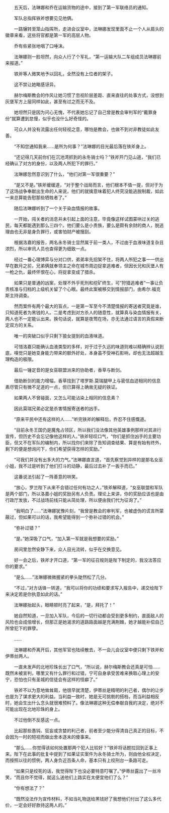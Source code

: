 　　五天后，法琳娜和乔在运输货物的途中，接到了第一军联络员的通知。

　　军队总指挥铁斧想要见见他俩。

　　一路辗转至笼山指挥所，走进会议室中，法琳娜发现里面不止一个人从肩头的徽章来看，这些将官都是第一军的高层人物。

　　乔有些紧张地咽了口唾沫。

　　法琳娜则一脸坦然，向众人行了个军礼，“第一运输大队二车组成员法琳娜前来报道。”

　　铁斧等人微笑地予以回礼，全然没有上位者的架子。

　　这不禁让她略感讶异。

　　赫尔梅斯教会的作风让她习惯了忽视阶层差距、直来直往的处事方式，没想到灰堡军方上层同样如此，甚至有过之而无不及。

　　她坦然只是因为问心无愧，不代表她忘记了自己曾是教会审判军的“戴罪身份”就算遭到怠慢，似乎也没什么好奇怪的。

　　可众人并没有流露出任何轻视之意，哪怕是教会，也做不到对非教徒如此友善。

　　“不知您通知我来……是所为何事？”法琳娜的目光最后落在铁斧身上。

　　“还记得几天前你们在沉池湾抓到的永冬骑士吗？”铁斧开门见山道，“我们已经确认了对方的身份，以及两人所犯下的罪行。”

　　法琳娜忽然意识到了什么，“他们对第一军很重要？”

　　“是又不是。”铁斧缓缓道，“对于整个战局而言，他们根本不值一提，但对于为了这场战争奉献出生命的人来说，他们的就擒意味着犯人终究没能逃脱制裁，如此一来总算能告慰那些牺牲者了。”

　　随后法琳娜听到了一个关于染血情报的故事。

　　一开始，闯关者的消息并未引起上面的注意，毕竟像这样试图蒙哄过关的逃民，每天都能遇到那么三四个。他们要么是小贵族，要么是颇有余财的商人，脱逃理由也无非是身负罪行，或害怕财产被搜刮。

　　根据洛嘉的报告，两名永冬骑士显然属于前一类人，不过由于血液味道复杂且浓烈，所以审讯人员也查得更为细致一点。

　　经过一番心理博弈与分对口供，弟弟率先招架不住，将两人所犯之事一一供出早在数月之前，兄弟俩就奉领主之命在城市周边捉拿逃难者，但因长兄和灰堡人有一枪之仇，最终怀恨在心，将捉拿变成了猎杀。

　　如果只是普通的凶案，处理不外乎死刑和挖矿终生，可“狩猎逃难者”一事让负责核准与归档的上级机关留了个心眼。最终此案被移交到情报部门，由希尔.福克斯主持调查。

　　然而案件有两个最大的盲点，一是第一军至今不清楚情报的寄送者究竟是谁，只知道死者为黑钱的人。二是考虑到对方杀人的随意性，就算真与染血情报有关，两人也不一定能认出来。换句话说，就算是夜莺在场，亦无法通过语言的真假来断定双方的关系。

　　唯一的突破口似乎只剩下狼女提到的血液味道。

　　可惜洛嘉只能确认血液类型的多样，对于过于久远的味道则难以精确辨认说到底，嗅觉只是她变身能力带来的额外好处，本身虽不受神石影响，却也无法超越生理构造的极限。

　　最后一锤定音的是女巫联盟派来的协助者，香草与断剑。

　　借助断剑的能力增幅，香草找到了塔罗斯.莫瑞腿甲上与密信血迹相同的信息素尽管只有微不足道的一点，但已算得上确凿无疑的铁证。

　　如果两人不曾碰面，又怎么可能沾染上相同的信息素？

　　因此莫瑞兄弟必定是杀害情报寄送者的凶手。

　　“原来平民中还有这样的人……”听完铁斧的解释后，乔忍不住感慨道。

　　“目前永冬王国仍是魔鬼占领区，所以我们没法像其他英雄事例那样对其进行宣传，但历史不会忘记像他这样的人。”铁斧轻叹口气，“你们是抓住凶手的主要功臣，但又不在军队的编制内，所以找你们来除了告知调查结果、算是有始有终外，剩下的便是想询问下，你们希望获得怎样的奖励。”

　　“可我们并没有出多大的力气。”法琳娜直言道，“首先察觉到异样的是那名女巫小姐，我不过是听到了他们打斗的动静，最后过去补了一扳手而已。”

　　这番说法引起了一阵善意的哄笑。

　　“放心，罗兰陛下从来不会错过任何有功之人，”铁斧解释道，“女巫联盟和军队是两个部门，所以洛嘉小姐的奖励另有人负责。理论上来讲，你的奖励应该也是由行政厅发放，不过战场前线只能从简处理，所以便由我们代为征询了。”

　　“我明白了……”法琳娜犹豫片刻，“我曾是教会的审判军，也被虚伪的谎言所蒙蔽过，但如果可以的话，我希望能得到一个弥补过错的机会。”

　　“弥补过错？”

　　“是。”她深吸了口气，“加入第一军就是我想要的奖励。”

　　房间里忽然安静下来，众人目光流转，似乎在交换意见。

　　好一会之后，铁斧才开口道，“第一军的征召规则是陛下制定的，我没法答应你的要求。”

　　“是么……”法琳娜微微握紧的拳头陡然松了几分。

　　“不过，”对方话锋一转道，“我可以将你的功绩和要求写入报告中，递交给陛下来决定若是你执意如此的话。”

　　法琳娜抬起头，眼睛顿时亮了起来，“是，拜托了！”

　　她自然知道，一旦加入军队，今后的一切行动都会受到更多制约，直面敌人的风险也会成倍增长，但那正是她渴求的道路路面越是充满荆棘，她才越能补偿自己所曾犯下的罪孽。

　　……

　　法琳娜和乔离开后，其他军官也陆续散去，不一会儿会议室中便只剩下铁斧和伊蒂丝两人。

　　一直未发声的北地珍珠长出了口气，“所以说，赫尔梅斯教会还真是可怕……既然未被宣判，哪里又有什么罪行和过错，宁可自身承受苦难来换取心理上的安宁，恐怕也只有圣城的信徒会有这样的怪癖了。”

　　铁斧不以为意地耸耸肩，他很早就清楚，伊蒂丝是精明的利己者，偶尔的让步也是为了谋求更大的利益。当利益一致时，她是无可挑剔的搭档，而当利益相反时，她会生出什么念头就很难预料了。像法琳娜这种无偿奉献自我的决定，绝对不可能出现在北地珍珠的身上。

　　不过他倒不反感这一点。

　　比起那些愚钝、狂妄或贪婪的利己者，前者至少能分得清自己真正的目标，不会因为一时的短视而做出舍本逐末的傻事来。

　　“那么……你觉得该如何处置那两个犯人比较好？”铁斧将话题拉回到正事上来。陛下在此事的批复中提到了如果证实案件为永冬骑士所为，则由他全权决定，而按照以往的惯例，两人身负近百条人命，基本只有上绞刑台一条路可走。

　　“如果只是绞死的话，我觉得陛下也没必要特意叮嘱了。”伊蒂丝露出了一丝冷笑，“而且你不觉得，就这么送他们上路实在太便宜他们了么？”

　　“你有想法了？”

　　“既然没法作为宣传材料，不如当礼物送给黑钱好了我想他们付出了这么多代价，一定会好好款待这两人的。”
